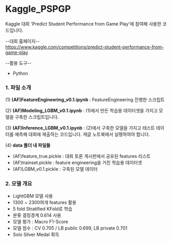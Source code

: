 # Kaggle_PSPGP
Kaggle 대회 'Predict Student Performance from Game Play'에 참여해 사용한 코드입니다.

--대회 홈페이지--<br>
https://www.kaggle.com/competitions/predict-student-performance-from-game-play

--활용 도구--<br>
  - Python
### 1. 파일 소개

(1) __(AF)FeatureEngineering_v0.1.ipynb__ : FeatureEngineering 진행한 스크립트

(2) __(AF)Modeling_LGBM_v0.1.ipynb__ : (1)에서 만든 학습용 데이터셋을 가지고 모델을 구축한 스크립트입니다.

(3) __(AF)Inference_LGBM_v0.1.ipynb__ : (2)에서 구축한 모델을 가지고 테스트 데이터를 예측해 대회에 제출하는 코드입니다. 캐글 노트북에서 실행하여야 합니다.  

(4) __data 폴더 내 파일들__

  - (AF)feature_true.pickle : 대회 토론 게시판에서 공유된 features 리스트
  - (AF)trainset.pickle : feature engineering을 거친 학습용 데이터셋
  - (AF)LGBM_v0.1.pickle : 구축된 모델 데이터

### 2. 모델 개요

- LightGBM 모델 사용
- 1300 ~ 2300여개 features 활용
- 5 fold Stratified KFold로 학습
- 분류 결정경계 0.614 사용
- 모델 평가 : Macro F1-Score
- 모델 점수 : CV 0.705 / LB public 0.699, LB private 0.701
- Solo Silver Medal 획득
